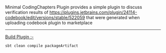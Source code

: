 Minimal CodingChapters Plugin provides a
simple plugin to discuss verification results
of https://plugins.jetbrains.com/plugin/24114-codebook/edit/versions/stable/522059
that were generated when uploading codebook plugin to marketplace

---

<ins>Build Plugin :-</ins>

`sbt clean compile packageArtifact`